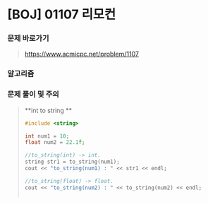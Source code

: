 # [BOJ] 01107 리모컨

### 문제 바로가기

>  https://www.acmicpc.net/problem/1107

### 알고리즘

> 

### 문제 풀이 및 주의

>**int to string **
>
>```c++
>#include <string>
>
>int num1 = 10;
>float num2 = 22.1f;
>
>//to_string(int) -> int.
>string str1 = to_string(num1);
>cout << "to_string(num1) : " << str1 << endl;
>
>//to_string(float) -> float.
>cout << "to_string(num2) : " << to_string(num2) << endl;
> 
>
>
>```